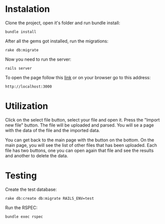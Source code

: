 # Instalation

Clone the project, open it's folder and run bundle install:

    bundle install

After all the gems got installed, run the migrations:

    rake db:migrate

Now you need to run the server:

    rails server

To open the page follow this [link](http://localhost:3000) or on your browser go to this address:

    http://localhost:3000

# Utilization
Click on the select file button, select your file and open it.
Press the "Import new file" button.
The file will be uploaded and parsed.
You will se a page with the data of the file and the imported data.

You can get back to the main page with the button on the bottom.
On the main page, you will see the list of other files that has been uploaded.
Each file has two buttons, one you can open again that file and see the results and another to delete the data.

# Testing

Create the test database:

    rake db:create db:migrate RAILS_ENV=test

Run the RSPEC:

    bundle exec rspec